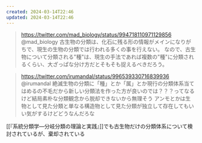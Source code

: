 ```yaml
---
created: 2024-03-14T22:46
updated: 2024-03-14T22:46
---
```


> https://twitter.com/mad_biology/status/994718110971129856 @mad_biology
> 古生物の分類は、化石に残る形の情報がメインになりがちで、現生の生物の分類では行われる多くの事を行えない。
> なので、古生物について分類される"種"は、現生の手法であれば複数の"種"に分類されるくらい、大ざっぱな分け方だとそもそも捉えるべきだろう。


> https://twitter.com/irumandal/status/996539330716839936 @irumandal
> 絶滅生物の分類に「種」とか「属」とか現行の分類体系当てはめるの不毛だから新しい分類法を作った方が良いのでは？？？ってなるけど結局素朴な分類観念から脱却できないから無理そう
> アンモとかは生物として見た分類と単なる構造物として見た分類が独立して存在してもいい気がするけどどうなんだろな

[[『系統分類学—分岐分類の理論と実践』]]でも古生物だけの分類体系について検討されているが、棄却されている